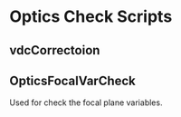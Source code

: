 # Optics Check Scripts



## vdcCorrectoion 


## OpticsFocalVarCheck

Used for check the focal plane variables.
